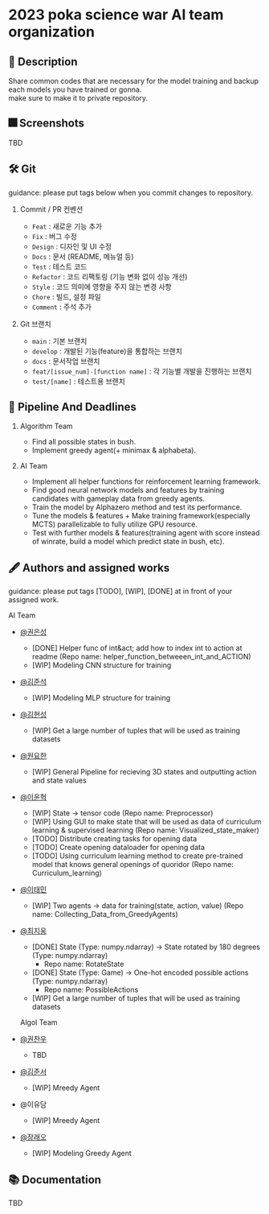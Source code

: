 # 2023 poka science war AI team organization

## :pushpin: Description
Share common codes that are necessary for the model training and backup each models you have trained or gonna.  
make sure to make it to private repository.

## :fireworks: Screenshots
TBD

## :hammer_and_wrench: Git
guidance: please put tags below when you commit changes to repository.

1. Commit / PR 컨벤션
    - `Feat` : 새로운 기능 추가
    - `Fix` : 버그 수정
    - `Design` : 디자인 및 UI 수정
    - `Docs` : 문서 (README, 메뉴얼 등)
    - `Test` : 테스트 코드
    - `Refactor` : 코드 리팩토링 (기능 변화 없이 성능 개선)
    - `Style` : 코드 의미에 영향을 주지 않는 변경 사항
    - `Chore` : 빌드, 설정 파일
    - `Comment` : 주석 추가

2. Git 브랜치
    - `main` : 기본 브랜치
    - `develop` : 개발된 기능(feature)을 통합하는 브랜치
    - `docs` : 문서작업 브랜치
    - `feat/[issue_num]-[function name]` : 각 기능별 개발을 진행하는 브랜치
    - `test/[name]` : 테스트용 브랜치

## :lock_with_ink_pen: Pipeline And Deadlines
1. Algorithm Team
    - Find all possible states in bush.
    - Implement greedy agent(+ minimax & alphabeta).

2. AI Team
    - Implement all helper functions for reinforcement learning framework.
    - Find good neural network models and features by training candidates with gameplay data from greedy agents.
    - Train the model by Alphazero method and test its performance.
    - Tune the models & features + Make training framework(especially MCTS) parallelizable to fully utilize GPU resource.
    - Test with further models & features(training agent with score instead of winrate, build a model which predict state in bush, etc).

## :fountain_pen: Authors and assigned works
guidance: please put tags [TODO], [WIP], [DONE] at in front of your assigned work.

AI Team  
  
* [@권은성](https://github.com/narinikes)
  * [DONE] Helper func of int&act; add how to index int to action at readme (Repo name: helper_function_betweeen_int_and_ACTION)
  * [WIP] Modeling CNN structure for training
* [@김준석](https://github.com/junseokkim00)
  * [WIP] Modeling MLP structure for training
* [@김현성](https://github.com/kmhs-ph)
  * [WIP] Get a large number of tuples that will be used as training datasets
* [@원요한](https://github.com/Periphanes)
  * [WIP] General Pipeline for recieving 3D states and outputting action and state values    
* [@이윤혁](https://github.com/a-nodi)
  * [WIP] State -> tensor code (Repo name: Preprocessor)
  * [WIP] Using GUI to make state that will be used as data of curriculum learning & supervised learning (Repo name: Visualized_state_maker)
  * [TODO] Distribute creating tasks for opening data
  * [TODO] Create opening dataloader for opening data
  * [TODO] Using curriculum learning method to create pre-trained model that knows general openings of quoridor (Repo name: Curriculum_learning)
* [@이태민](https://github.com/idearendil)
  * [WIP] Two agents -> data for training(state, action, value) (Repo name: Collecting_Data_from_GreedyAgents)
* [@최지웅](https://github.com/ChoiCube84)
  * [DONE] State (Type: numpy.ndarray) -> State rotated by 180 degrees (Type: numpy.ndarray)
    - Repo name: RotateState
  * [DONE] State (Type: Game) -> One-hot encoded possible actions (Type: numpy.ndarray)
    - Repo name: PossibleActions
  * [WIP] Get a large number of tuples that will be used as training datasets

  Algol Team
* [@권찬우](https://github.com/kwoncycle)
  * TBD
* [@김준서](https://github.com/kjs0405)
  * [WIP] Mreedy Agent
* @이유담
  * [WIP] Mreedy Agent
* [@장래오](https://github.com/leo020630)
  * [WIP] Modeling Greedy Agent  

## :books: Documentation
TBD


